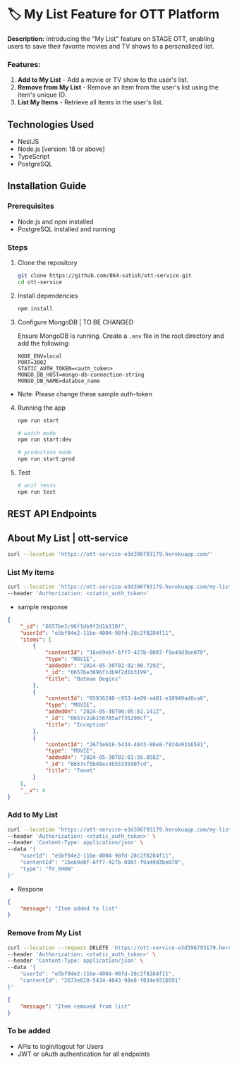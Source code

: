 # 🏷️ My List Feature for OTT Platform

**Description:**
Introducing the "My List" feature on STAGE OTT, enabling users to save their favorite movies and TV shows to a personalized list.


### Features: 

1. **Add to My List** - Add a movie or TV show to the user's list. 
2. **Remove from My List** - Remove an item from the user's list using the item's unique ID.
3. **List My Items** - Retrieve all items in the user's list.

## Technologies Used

- NestJS
- Node.js [version: 18 or above]
- TypeScript
- PostgreSQL

## Installation Guide

### Prerequisites

- Node.js and npm installed
- PostgreSQL installed and running

### Steps

1. Clone the repository
    ```bash
    git clone https://github.com/864-satish/ott-service.git
    cd ott-service
    ```

2. Install dependencies
    ```bash
    npm install
    ```

3. Configure MongoDB | TO BE CHANGED

   Ensure MongoDB is running. Create a `.env` file in the root directory and add the following:
    ```env
    NODE_ENV=local
    PORT=3002
    STATIC_AUTH_TOKEN=<auth_token>
    MONGO_DB_HOST=mongo-db-connection-string
    MONGO_DB_NAME=databse_name
    ```
- Note: Please change these sample auth-token

4. Running the app
    ```bash
    npm run start

    # watch mode
    npm run start:dev

    # production mode
    npm run start:prod
    ```
5. Test
    ```bash
    # unit tests
    npm run test
    ```

## REST API Endpoints 

## About My List | ott-service

```bash
curl --location 'https://ott-service-e3d396793179.herokuapp.com/'
```

### List My items
```bash
curl --location 'https://ott-service-e3d396793179.herokuapp.com/my-list/e5bf94e2-11be-4004-98fd-28c2f8284f11' \
--header 'Authorization: <static_auth_token>'
```

- sample response
```JSON
{
    "_id": "6657be2c96f1db9f2d1b318f",
    "userId": "e5bf94e2-11be-4004-98fd-28c2f8284f11",
    "items": [
        {
            "contentId": "16e69ebf-6ff7-427b-8007-f9a49d3be070",
            "type": "MOVIE",
            "addedOn": "2024-05-30T02:02:00.729Z",
            "_id": "6657be3696f1db9f2d1b3199",
            "title": "Batman Begins"
        },
        {
            "contentId": "05936240-c953-4e09-a481-e10949ad8ca8",
            "type": "MOVIE",
            "addedOn": "2024-05-30T00:05:02.141Z",
            "_id": "6657c2ab156785a7f35290cf",
            "title": "Inception"
        },
        {
            "contentId": "2673e618-5434-4043-98e8-f834e9316591",
            "type": "MOVIE",
            "addedOn": "2024-05-30T02:01:56.058Z",
            "_id": "6657cf5b40ec4b5533598fcd",
            "title": "Tenet"
        }
    ],
    "__v": 4
}
```

### Add to My List

```bash
curl --location 'https://ott-service-e3d396793179.herokuapp.com/my-list/' \
--header 'Authorization: <static_auth_token>' \
--header 'Content-Type: application/json' \
--data '{
    "userId": "e5bf94e2-11be-4004-98fd-28c2f8284f11",
    "contentId": "16e69ebf-6ff7-427b-8007-f9a49d3be070",
    "type": "TV_SHOW"
}'
```
- Respone
```JSON
{
    "message": "Item added to list"
}
```

### Remove from My List

```bash
curl --location --request DELETE 'https://ott-service-e3d396793179.herokuapp.com/my-list/' \
--header 'Authorization: <static_auth_token>' \
--header 'Content-Type: application/json' \
--data '{
    "userId": "e5bf94e2-11be-4004-98fd-28c2f8284f11",
    "contentId": "2673e618-5434-4043-98e8-f834e9316591"
}'
```
```JSON
{
    "message": "Item removed from list"
}
```

### To be added
- APIs to login/logout for Users 
- JWT or oAuth authentication for all endpoints
